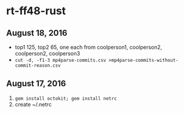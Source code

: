 # rt-ff48-rust

## August 18, 2016
* top1 125, top2 65, one each from coolperson1, coolperson2, coolperson2, coolperson3
* ```cut -d, -f1-3 mp4parse-commits.csv >mp4parse-commits-without-commit-reason.csv```

## August 17, 2016
1. ```gem install octokit; gem install netrc```
1. create ~/.netrc
